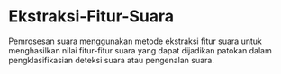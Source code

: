 # Ekstraksi-Fitur-Suara

Pemrosesan suara menggunakan metode ekstraksi fitur suara untuk menghasilkan nilai fitur-fitur suara yang dapat dijadikan patokan dalam pengklasifikasian deteksi suara atau pengenalan suara.
